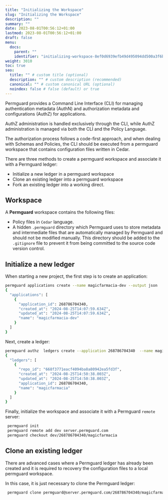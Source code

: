 ```yaml
---
title: "Initializing the Workspace"
slug: "Initializing the Workspace"
description: ""
summary: ""
date: 2023-08-01T00:56:12+01:00
lastmod: 2023-08-01T00:56:12+01:00
draft: false
menu:
  docs:
    parent: ""
    identifier: "initializing-workspace-8ef0d6939efb49d495094dd500a3f6bb"
weight: 3010
toc: true
seo:
  title: "" # custom title (optional)
  description: "" # custom description (recommended)
  canonical: "" # custom canonical URL (optional)
  noindex: false # false (default) or true
---
```


Permguard provides a Command Line Interface (CLI) for managing authentication metadata (AuthN) and authorization metadata and configurations (AuthZ) for applications.

AuthZ administration is handled exclusively through the CLI, while AuthZ administration is managed via both the CLI and the Policy Language.

The authorization process follows a code-first approach, and when dealing with Schemas and Policies, the CLI should be executed from a permguard workspace that contains configuration files written in Cedar.

There are three methods to create a permguard workspace and associate it with a Permguard ledger:

- Initialize a new ledger in a permguard workspace
- Clone an existing ledger into a permguard workspace
- Fork an existing ledger into a working direct.

## Workspace

A **Permguard** workspace contains the following files:

- Policy files in `Cedar` language.
- A hidden `.permguard` directory which Permguard uses to store metadata and intermediate files that are automatically managed by Permguard and should not be modified manually. This directory should be added to the `.gitignore` file to prevent it from being committed to the source code version control.

## Initialize a new ledger

When starting a new project, the first step is to create an application:

```bash
permguard applications create --name magicfarmacia-dev --output json
{
  "applications": [
    {
      "application_id": 268786704340,
      "created_at": "2024-08-25T14:07:59.634Z",
      "updated_at": "2024-08-25T14:07:59.634Z",
      "name": "magicfarmacia-dev"
    }
  ]
}
```

Next, create a ledger:

```bash
permguard authz  ledgers create --application 268786704340  --name magicfarmacia --output json
{
  "ledgers": [
    {
      "repo_id": "668f3771eacf4094ba8a80942ea5fd3f",
      "created_at": "2024-08-25T14:50:38.003Z",
      "updated_at": "2024-08-25T14:50:38.003Z",
      "application_id": 268786704340,
      "name": "magicfarmacia"
    }
  ]
}
```

Finally, initialize the workspace and associate it with a Permguard `remote` server:

```bash
 permguard init
 permguard remote add dev server.permguard.com
 permguard checkout dev/268786704340/magicfarmacia
```

## Clone an existing ledger

There are advanced cases where a Permguard ledger has already been created and it is required to recovery the configuration files to a local permguard workspace.

In this case, it is just necessary to clone the Permguard ledger:

```bash
 permguard clone permguard@server.permguard.com/268786704340/magicfarmacia
```
